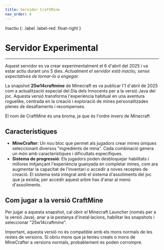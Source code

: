 ```yaml
---
title: Servidor CraftMine
nav_order: 4
---
```


Inactiu 
{: .label .label-red .float-right }
# Servidor Experimental

---
Aquest servidor es va crear experimentalment el 6 d'abril del 2025 i va estar actiu durant uns 5 dies. _Actualment el servidor està inactiu, sense expectatives de tornar-lo a engegar._

La snapshot **25w14craftmine** de Minecraft es va publicar l'1 d'abril de 2025 com a actualització especial del Dia dels Innocents per a la versió Java del joc. Aquesta versió transforma l'experiència habitual en una aventura roguelike, centrada en la creació i exploració de mines personalitzades plenes de desafiaments i recompenses. 

El nom de CraftMine és una broma, ja que és l'ordre invers de Minecraft

## Característiques

- **MineCrafter**: Un nou bloc que permet als jugadors crear mines úniques seleccionant diversos "ingredients de mina". Cada combinació genera un món amb característiques i dificultats específiques.
- **Sistema de progressió**: Els jugadors poden desbloquejar habilitats i millores mitjançant l'experiència guanyada en completar mines, com ara augmentar la capacitat de l'inventari o accedir a noves receptes de creació. El sistema està integrat amb el sistema d'assoliments del joc que ja existia; per accedir aquest arbre has d'anar al menú d'assoliments.

## Com jugar a la versió CraftMine

Per jugar a aquesta snapshot, cal obrir el Minecraft Launcher (només per a la versió Java), anar a la pestanya d'instal·lacions, habilitar les snapshots i seleccionar "25w14craftmine". 

Important, aquesta versió no és compatible amb els mons normals de les restes de versions. Si obriu mons que ja teníeu creats o mons de MineCrafter a versions normals, probablement es poden corrompre.